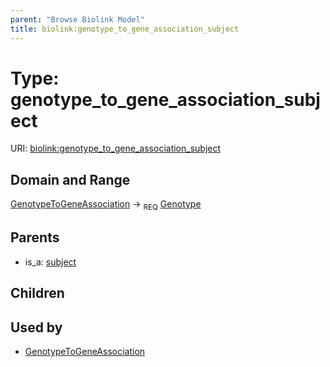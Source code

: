 ```yaml
---
parent: "Browse Biolink Model"
title: biolink:genotype_to_gene_association_subject
---
```


# Type: genotype_to_gene_association_subject




URI: [biolink:genotype_to_gene_association_subject](https://w3id.org/biolink/vocab/genotype_to_gene_association_subject)



## Domain and Range

[GenotypeToGeneAssociation](GenotypeToGeneAssociation.md) ->  <sub>REQ</sub> [Genotype](Genotype.md)

## Parents

 *  is_a: [subject](subject.md)

## Children


## Used by

 * [GenotypeToGeneAssociation](GenotypeToGeneAssociation.md)
